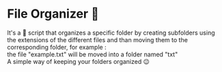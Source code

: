 # File Organizer :file_folder:
It's a :snake: script that organizes a specific folder by creating subfolders using the extensions of the different files and than moving them to the corresponding folder, for example : <br>
    the file "example.txt"
    will be moved into a folder named "txt" <br>
A simple way of keeping your folders organized :wink: